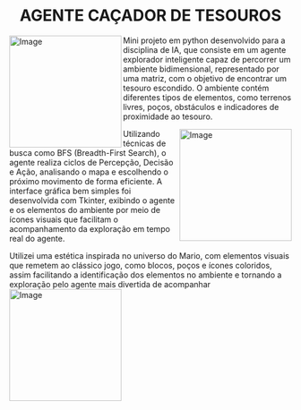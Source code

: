 <H1 align="center"> AGENTE CAÇADOR DE TESOUROS </H1>

<img  align="left" width="200" height="200" alt="Image" src="https://github.com/user-attachments/assets/1cabde6f-f985-40a7-bfc4-346b11ead340" />

<p align="left">  Mini projeto em python desenvolvido para a disciplina de IA, que consiste em um agente explorador inteligente capaz de percorrer um ambiente bidimensional, representado por uma matriz, com o objetivo de encontrar um tesouro escondido. O ambiente contém diferentes tipos de elementos, como terrenos livres, poços, obstáculos e indicadores de proximidade ao tesouro. </p>

<img align= "right" width="200" height="200" alt="Image" src="https://github.com/user-attachments/assets/253a18c1-0964-4f4c-bb9c-d4f32575c469" />

<p align="left" > Utilizando técnicas de busca como BFS (Breadth-First Search), o agente realiza ciclos de Percepção, Decisão e Ação, analisando o mapa e escolhendo o próximo movimento de forma eficiente. A interface gráfica bem simples foi desenvolvida com Tkinter, exibindo o agente e os elementos do ambiente por meio de ícones visuais que facilitam o acompanhamento da exploração em tempo real do agente. </p>
<p1> Utilizei uma estética inspirada no universo do Mario, com elementos visuais que remetem ao clássico jogo, como blocos, poços e ícones coloridos, assim facilitando a identificação dos elementos no ambiente e tornando a exploração pelo agente mais divertida de acompanhar <p1>
<img  align="left" width="200" height="200" alt="Image" src="https://github.com/user-attachments/assets/4997fce3-c089-4b70-9a29-e1c7af2bae6a" />




